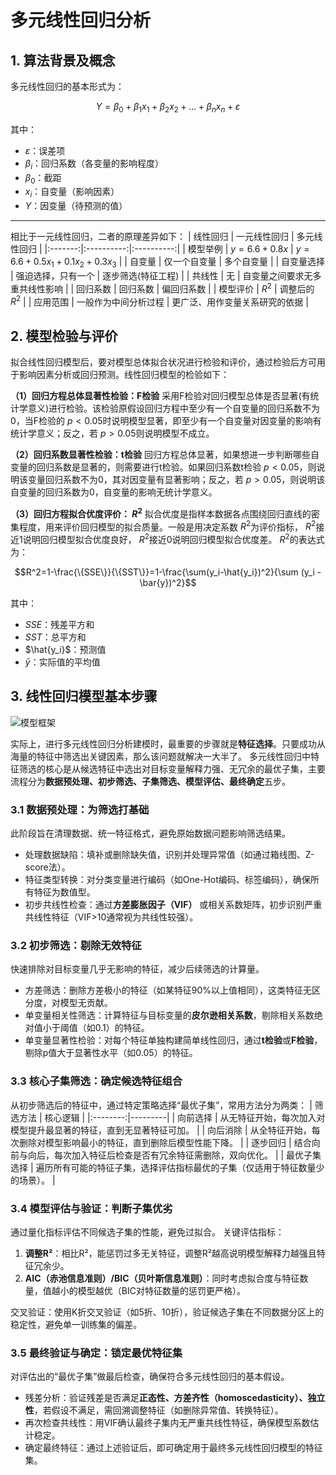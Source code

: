 # 多元线性回归分析
## 1. 算法背景及概念
多元线性回归的基本形式为：

$$Y=\beta_0+\beta_1x_1+\beta_2x_2+\dots+\beta_nx_n+\varepsilon$$

其中：
- $\varepsilon$：误差项
- $\beta_i$：回归系数（各变量的影响程度）
- $\beta_0$：截距
- $x_i$：自变量（影响因素）
- $Y$：因变量（待预测的值）

---

相比于一元线性回归，二者的原理差异如下：
| 线性回归 | 一元线性回归 | 多元线性回归 |
|:-------:|:----------:|:----------:|
| 模型举例 | $y = 6.6 + 0.8x$ | $y = 6.6 + 0.5x_1 + 0.1x_2 + 0.3x_3$ |
| 自变量 | 仅一个自变量 | 多个自变量 |
| 自变量选择 | 强迫选择，只有一个 | 逐步筛选(特征工程) |
| 共线性 | 无 | 自变量之间要求无多重共线性影响 |
| 回归系数 | 回归系数 | 偏回归系数 |
| 模型评价 | $R^2$ | 调整后的 $R^2$ |
| 应用范围 | 一般作为中间分析过程 | 更广泛、用作变量关系研究的依据 |

## 2. 模型检验与评价
拟合线性回归模型后，要对模型总体拟合状况进行检验和评价，通过检验后方可用于影响因素分析或回归预测。线性回归模型的检验如下：

**（1）回归方程总体显著性检验：F检验**
采用F检验对回归模型总体是否显著(有统计学意义)进行检验。该检验原假设回归方程中至少有一个自变量的回归系数不为0，当F检验的 $p<0.05$时说明模型显著，即至少有一个自变量对因变量的影响有统计学意义；反之，若 $p>0.05$则说明模型不成立。

**（2）回归系数显著性检验：t检验**
回归方程总体显著，如果想进一步判断哪些自变量的回归系数是显著的，则需要进行t检验。如果回归系数t检验 $p<0.05$，则说明该变量回归系数不为0，其对因变量有显著影响；反之，若 $p>0.05$，则说明该自变量的回归系数为0，自变量的影响无统计学意义。

**（3）回归方程拟合优度评价： $R^2$**
拟合优度是指样本数据各点围绕回归直线的密集程度，用来评价回归模型的拟合质量。一般是用决定系数 $R^2$为评价指标， $R^2$接近1说明回归模型拟合优度良好， $R^2$接近0说明回归模型拟合优度差。 $R^2$的表达式为：

$$R^2=1-\frac{\{SSE\}}{\{SST\}}=1-\frac{\sum(y_i-\hat{y_i})^2}{\sum (y_i - \bar{y})^2}$$

其中：
- $SSE$：残差平方和
- $SST$：总平方和
- $\hat{y_i}$：预测值
- $\bar{y}$：实际值的平均值

## 3. 线性回归模型基本步骤
![模型框架](https://pic2.zhimg.com/v2-8cf9fbc1e53775e6c9b0da9b60ccb425_r.jpg)

实际上，进行多元线性回归分析建模时，最重要的步骤就是**特征选择**。只要成功从海量的特征中筛选出关键因素，那么该问题就解决一大半了。
多元线性回归中特征筛选的核心是从候选特征中选出对目标变量解释力强、无冗余的最优子集，主要流程分为**数据预处理、初步筛选、子集筛选、模型评估、最终确定**五步。

### 3.1 数据预处理：为筛选打基础
此阶段旨在清理数据、统一特征格式，避免原始数据问题影响筛选结果。 
- 处理数据缺陷：填补或删除缺失值，识别并处理异常值（如通过箱线图、Z-score法）。
- 特征类型转换：对分类变量进行编码（如One-Hot编码、标签编码），确保所有特征为数值型。
- 初步共线性检查：通过**方差膨胀因子（VIF）** 或相关系数矩阵，初步识别严重共线性特征（VIF>10通常视为共线性较强）。 

### 3.2 初步筛选：剔除无效特征
快速排除对目标变量几乎无影响的特征，减少后续筛选的计算量。 
- 方差筛选：删除方差极小的特征（如某特征90%以上值相同），这类特征无区分度，对模型无贡献。 
- 单变量相关性筛选：计算特征与目标变量的**皮尔逊相关系数**，剔除相关系数绝对值小于阈值（如0.1）的特征。 
- 单变量显著性检验：对每个特征单独构建简单线性回归，通过**t检验**或**F检验**，剔除p值大于显著性水平（如0.05）的特征。 

### 3.3 核心子集筛选：确定候选特征组合 
从初步筛选后的特征中，通过特定策略选择“最优子集”，常用方法分为两类： 
| 筛选方法 | 核心逻辑 | 
|:--------:|---------| 
| 向前选择 | 从无特征开始，每次加入对模型提升最显著的特征，直到无显著特征可加。 | 
| 向后消除 | 从全特征开始，每次删除对模型影响最小的特征，直到删除后模型性能下降。 | 
| 逐步回归 | 结合向前与向后，每次加入特征后检查是否有冗余特征需删除，双向优化。 | 
| 最优子集选择 | 遍历所有可能的特征子集，选择评估指标最优的子集（仅适用于特征数量少的场景）。 | 

### 3.4 模型评估与验证：判断子集优劣 
通过量化指标评估不同候选子集的性能，避免过拟合。 关键评估指标： 
1. **调整R²**：相比R²，能惩罚过多无关特征，调整R²越高说明模型解释力越强且特征冗余少。 
2. **AIC（赤池信息准则）/BIC（贝叶斯信息准则）**：同时考虑拟合度与特征数量，值越小的模型越优（BIC对特征数量的惩罚更严格）。 

交叉验证：使用K折交叉验证（如5折、10折），验证候选子集在不同数据分区上的稳定性，避免单一训练集的偏差。
### 3.5 最终验证与确定：锁定最优特征集
对评估出的“最优子集”做最后检查，确保符合多元线性回归的基本假设。 
- 残差分析：验证残差是否满足**正态性、方差齐性（homoscedasticity）、独立性**，若假设不满足，需回溯调整特征（如删除异常值、转换特征）。 
- 再次检查共线性：用VIF确认最终子集内无严重共线性特征，确保模型系数估计稳定。 
- 确定最终特征：通过上述验证后，即可确定用于最终多元线性回归模型的特征集。
<!--stackedit_data:
eyJoaXN0b3J5IjpbMjE0MjQ5MzAzM119
-->